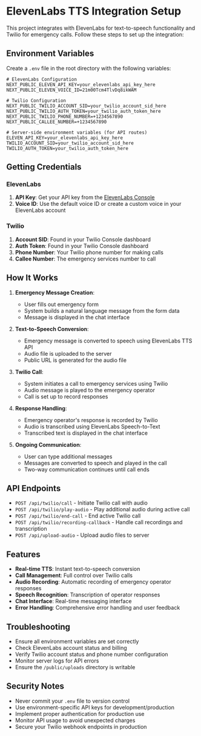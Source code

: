 # ElevenLabs TTS Integration Setup

This project integrates with ElevenLabs for text-to-speech functionality and Twilio for emergency calls. Follow these steps to set up the integration:

## Environment Variables

Create a `.env` file in the root directory with the following variables:

```env
# ElevenLabs Configuration
NEXT_PUBLIC_ELEVEN_API_KEY=your_elevenlabs_api_key_here
NEXT_PUBLIC_ELEVEN_VOICE_ID=21m00Tcm4TlvDq8ikWAM

# Twilio Configuration
NEXT_PUBLIC_TWILIO_ACCOUNT_SID=your_twilio_account_sid_here
NEXT_PUBLIC_TWILIO_AUTH_TOKEN=your_twilio_auth_token_here
NEXT_PUBLIC_TWILIO_PHONE_NUMBER=+1234567890
NEXT_PUBLIC_CALLEE_NUMBER=+1234567890

# Server-side environment variables (for API routes)
ELEVEN_API_KEY=your_elevenlabs_api_key_here
TWILIO_ACCOUNT_SID=your_twilio_account_sid_here
TWILIO_AUTH_TOKEN=your_twilio_auth_token_here
```

## Getting Credentials

### ElevenLabs

1. **API Key**: Get your API key from the [ElevenLabs Console](https://elevenlabs.io/)
2. **Voice ID**: Use the default voice ID or create a custom voice in your ElevenLabs account

### Twilio

1. **Account SID**: Found in your Twilio Console dashboard
2. **Auth Token**: Found in your Twilio Console dashboard
3. **Phone Number**: Your Twilio phone number for making calls
4. **Callee Number**: The emergency services number to call

## How It Works

1. **Emergency Message Creation**:

   - User fills out emergency form
   - System builds a natural language message from the form data
   - Message is displayed in the chat interface

2. **Text-to-Speech Conversion**:

   - Emergency message is converted to speech using ElevenLabs TTS API
   - Audio file is uploaded to the server
   - Public URL is generated for the audio file

3. **Twilio Call**:

   - System initiates a call to emergency services using Twilio
   - Audio message is played to the emergency operator
   - Call is set up to record responses

4. **Response Handling**:

   - Emergency operator's response is recorded by Twilio
   - Audio is transcribed using ElevenLabs Speech-to-Text
   - Transcribed text is displayed in the chat interface

5. **Ongoing Communication**:
   - User can type additional messages
   - Messages are converted to speech and played in the call
   - Two-way communication continues until call ends

## API Endpoints

- `POST /api/twilio/call` - Initiate Twilio call with audio
- `POST /api/twilio/play-audio` - Play additional audio during active call
- `POST /api/twilio/end-call` - End active Twilio call
- `POST /api/twilio/recording-callback` - Handle call recordings and transcription
- `POST /api/upload-audio` - Upload audio files to server

## Features

- **Real-time TTS**: Instant text-to-speech conversion
- **Call Management**: Full control over Twilio calls
- **Audio Recording**: Automatic recording of emergency operator responses
- **Speech Recognition**: Transcription of operator responses
- **Chat Interface**: Real-time messaging interface
- **Error Handling**: Comprehensive error handling and user feedback

## Troubleshooting

- Ensure all environment variables are set correctly
- Check ElevenLabs account status and billing
- Verify Twilio account status and phone number configuration
- Monitor server logs for API errors
- Ensure the `/public/uploads` directory is writable

## Security Notes

- Never commit your `.env` file to version control
- Use environment-specific API keys for development/production
- Implement proper authentication for production use
- Monitor API usage to avoid unexpected charges
- Secure your Twilio webhook endpoints in production
